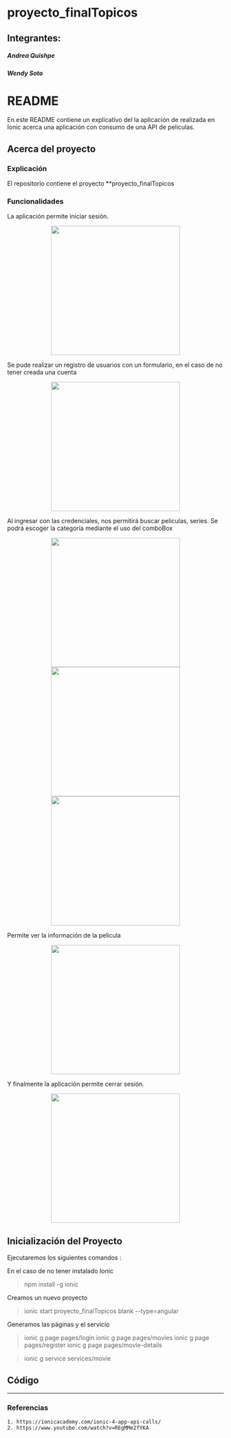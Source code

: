 # proyecto_finalTopicos
## Integrantes:
##### Andrea Quishpe
##### Wendy Soto

# README #

En este README contiene un explicativo del la aplicación de realizada en Ionic acerca una aplicación con consumo de una API de películas.

## Acerca del proyecto ##
### Explicación ###
El repositorio contiene el proyecto **proyecto_finalTopicos

### Funcionalidades ###
La aplicación permite iniciar sesión. 
 <p align="center"> 
 <img src="https://elvismpq.github.io/test/images/1.jpeg" width="300"/> 
</p> 

Se pude realizar un registro de usuarios con un formulario, en el caso de no  tener creada una cuenta 

<p align="center"> 
 <img src="https://github.com/AndreaLizeth/imagenesTE/blob/master/registrate.PNG" width="300"/> 
</p> 

Al ingresar con las credenciales, nos permitirá buscar peliculas, series. Se podrá escoger la categoría mediante el uso del comboBox
<p align="center"> 
 <img src="https://github.com/AndreaLizeth/imagenesTE/blob/master/busqueda.PNG" width="300"/> 
 <img src="https://github.com/AndreaLizeth/imagenesTE/blob/master/busqueda%201.PNG" width="300"/>
 <img src="https://github.com/AndreaLizeth/imagenesTE/blob/master/busqueda%202.PNG " width="300"/>
</p> 

Permite ver la información de la pelicula
<p align="center"> 
 <img src="https://github.com/AndreaLizeth/imagenesTE/blob/master/infoPeli.PNG" width="300"/> 
</p> 

Y finalmente la aplicación permite cerrar sesión.

<p align="center"> 
 <img src="https://elvismpq.github.io/test/images/8.jpeg" width="300"/> 
</p> 

## Inicialización del Proyecto ##
Ejecutaremos los siguientes comandos :

En el caso de no tener instalado Ionic
>    npm install -g ionic

Creamos un nuevo proyecto 
>    ionic start proyecto_finalTopicos blank --type=angular

Generamos las páginas y el servicio
>ionic g page pages/login
>ionic g page pages/movies
>ionic g page pages/register
>ionic g page pages/movie-details

>ionic g service services/movie



## Código ##

* * *

### Referencias ###
    1. https://ionicacademy.com/ionic-4-app-api-calls/
    2. https://www.youtube.com/watch?v=REgMMe2fYKA
   